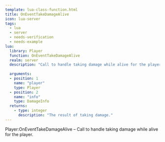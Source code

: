 ```yaml
---
template: lua-class-function.html
title: OnEventTakeDamageAlive
icon: lua-server
tags:
  - lua
  - server
  - needs-verification
  - needs-example
lua:
  library: Player
  function: OnEventTakeDamageAlive
  realm: server
  description: "Call to handle taking damage while alive for the player."
  
  arguments:
  - position: 1
    name: "player"
    type: Player
  - position: 2
    name: "info"
    type: DamageInfo
  returns:
    - type: integer
      description: "The result of taking damage."
---
```


<div class="lua__search__keywords">
Player:OnEventTakeDamageAlive &#x2013; Call to handle taking damage while alive for the player.
</div>
